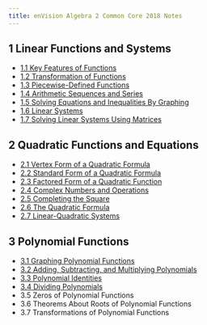 ```yaml
---
title: enVision Algebra 2 Common Core 2018 Notes
---
```


## 1 Linear Functions and Systems

- [1.1 Key Features of Functions](./1-linear-functions-and-systems/1.1-key-features-of-functions.md)
- [1.2 Transformation of Functions](./1-linear-functions-and-systems/1.2-transformation-of-functions.md)
- [1.3 Piecewise-Defined Functions](./1-linear-functions-and-systems/1.3-piecewise-functions.md)
- [1.4 Arithmetic Sequences and Series](./1-linear-functions-and-systems/1.4-arithmetic-sequences-and-series.md)
- [1.5 Solving Equations and Inequalities By Graphing](/1-linear-functions-and-systems/1.5-solving-equations-and-inequalities-by-graphing.md)
- [1.6 Linear Systems](/1-linear-functions-and-systems/1.6-linear-systems.md)
- [1.7 Solving Linear Systems Using Matrices](./1-linear-functions-and-systems/1.7-solving-linear-systems-using-matrices.md)

## 2 Quadratic Functions and Equations

- [2.1 Vertex Form of a Quadratic Formula](./2-quadratic-functions-and-equations/2.1-vertex-form-of-a-quadratic-formula.md)
- [2.2 Standard Form of a Quadratic Formula](./2-quadratic-functions-and-equations/2.2-standard-form-of-a-quadratic-formula.md)
- [2.3 Factored Form of a Quadratic Function](./2-quadratic-functions-and-equations/2.3-factored-form-of-a-quadratic-function.md)
- [2.4 Complex Numbers and Operations](./2-quadratic-functions-and-equations/2.4-complex-numbers-and-operations.md)
- [2.5 Completing the Square](./2-quadratic-functions-and-equations/2.5-completing-the-square.md)
- [2.6 The Quadratic Formula](./2-quadratic-functions-and-equations/2.6-the-quadratic-formula.md)
- [2.7 Linear-Quadratic Systems](./2-quadratic-functions-and-equations/2.7-linear-quadratic-systems.md)

## 3 Polynomial Functions

- [3.1 Graphing Polynomial Functions](./3-polynomial-functions/3.1-graphing-polynomial-functions.md)
- [3.2 Adding, Subtracting, and Multiplying Polynomials](./3-polynomial-functions/3.2-adding-subtracting-and-multiplying-polynomials.md)
- [3.3 Polynomial Identities](./3-polynomial-functions/3.3-polynomial-identities.md)
- [3.4 Dividing Polynomials](./3-polynomial-functions/3.4-dividing-polynomials.md)
- 3.5 Zeros of Polynomial Functions
- 3.6 Theorems About Roots of Polynomial Functions
- 3.7 Transformations of Polynomial Functions
